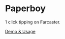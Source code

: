 # Paperboy

1 click tipping on Farcaster.

[Demo & Usage](https://warpcast.com/jtgi/0x0dc85ed549dbe45320d3ac1d99c074a10e612f4e)

